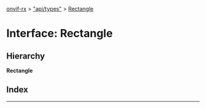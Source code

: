 [onvif-rx](../README.md) > ["api/types"](../modules/_api_types_.md) > [Rectangle](../interfaces/_api_types_.rectangle.md)

# Interface: Rectangle

## Hierarchy

**Rectangle**

## Index

---

